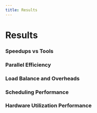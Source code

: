 ```yaml
---
title: Results
---
```

# Results

### Speedups vs Tools

### Parallel Efficiency

### Load Balance and Overheads

### Scheduling Performance

### Hardware Utilization Performance